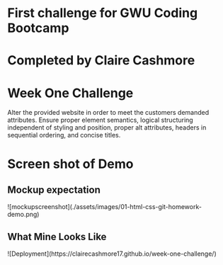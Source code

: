 # First challenge for GWU Coding Bootcamp
# Completed by Claire Cashmore
<p>
    <h1>Week One Challenge</h1>
    <p> Alter the provided website in order to meet the customers demanded attributes. Ensure proper element semantics, logical structuring independent of styling and position, proper alt attributes, headers in sequential ordering, and concise titles.</p>

# Screen shot of Demo

<h2> Mockup expectation </h2>
![mockupscreenshot](./assets/images/01-html-css-git-homework-demo.png)
<h2>What Mine Looks Like</h2>
![Deployment](https://clairecashmore17.github.io/week-one-challenge/)